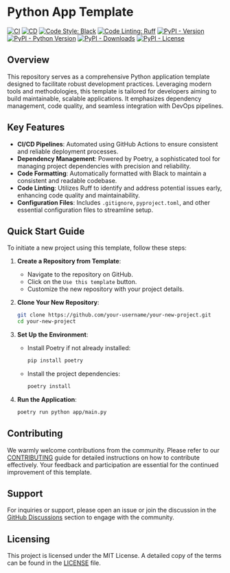 # Python App Template

[![CI](https://github.com/youzarsiph/python-app/actions/workflows/ci.yml/badge.svg)](https://github.com/youzarsiph/python-app/actions/workflows/ci.yml)
[![CD](https://github.com/youzarsiph/python-app/actions/workflows/cd.yml/badge.svg)](https://github.com/youzarsiph/python-app/actions/workflows/cd.yml)
[![Code Style: Black](https://github.com/youzarsiph/python-app/actions/workflows/black.yml/badge.svg)](https://github.com/youzarsiph/python-app/actions/workflows/black.yml)
[![Code Linting: Ruff](https://github.com/youzarsiph/python-app/actions/workflows/ruff.yml/badge.svg)](https://github.com/youzarsiph/python-app/actions/workflows/ruff.yml)
[![PyPI - Version](https://img.shields.io/pypi/v/python-app?logo=pypi&logoColor=white)](https://pypi.org/project/python-app/)
[![PyPI - Python Version](https://img.shields.io/pypi/pyversions/python-app?logo=python&logoColor=white)](https://pypi.org/project/python-app/)
[![PyPI - Downloads](https://img.shields.io/pypi/dm/python-app?logo=pypi&logoColor=white)](https://pypi.org/project/python-app/)
[![PyPI - License](https://img.shields.io/pypi/l/python-app?logo=pypi&logoColor=white)](https://pypi.org/project/python-app/)

## Overview

This repository serves as a comprehensive Python application template designed to facilitate robust development practices. Leveraging modern tools and methodologies, this template is tailored for developers aiming to build maintainable, scalable applications. It emphasizes dependency management, code quality, and seamless integration with DevOps pipelines.

## Key Features

- **CI/CD Pipelines**: Automated using GitHub Actions to ensure consistent and reliable deployment processes.
- **Dependency Management**: Powered by Poetry, a sophisticated tool for managing project dependencies with precision and reliability.
- **Code Formatting**: Automatically formatted with Black to maintain a consistent and readable codebase.
- **Code Linting**: Utilizes Ruff to identify and address potential issues early, enhancing code quality and maintainability.
- **Configuration Files**: Includes `.gitignore`, `pyproject.toml`, and other essential configuration files to streamline setup.

## Quick Start Guide

To initiate a new project using this template, follow these steps:

1. **Create a Repository from Template**:
   - Navigate to the repository on GitHub.
   - Click on the `Use this template` button.
   - Customize the new repository with your project details.

2. **Clone Your New Repository**:

   ```bash
   git clone https://github.com/your-username/your-new-project.git
   cd your-new-project
   ```

3. **Set Up the Environment**:
   - Install Poetry if not already installed:

     ```bash
     pip install poetry
     ```

   - Install the project dependencies:

     ```bash
     poetry install
     ```

4. **Run the Application**:

   ```bash
   poetry run python app/main.py
   ```

## Contributing

We warmly welcome contributions from the community. Please refer to our [CONTRIBUTING](CONTRIBUTING.md) guide for detailed instructions on how to contribute effectively. Your feedback and participation are essential for the continued improvement of this template.

## Support

For inquiries or support, please open an issue or join the discussion in the [GitHub Discussions](https://github.com/youzarsiph/python-app/discussions) section to engage with the community.

## Licensing

This project is licensed under the MIT License. A detailed copy of the terms can be found in the [LICENSE](LICENSE) file.
